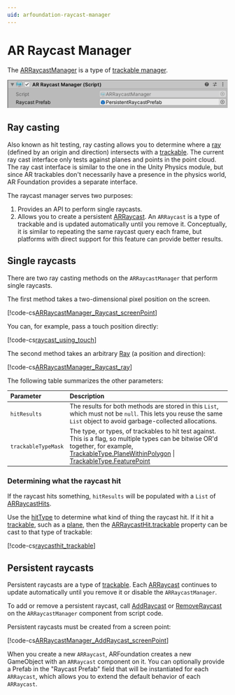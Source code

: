 ```yaml
---
uid: arfoundation-raycast-manager
---
```

# AR Raycast Manager

The [ARRaycastManager](xref:UnityEngine.XR.ARFoundation.ARRaycastManager) is a type of [trackable manager](trackable-managers.md).

![AR Raycast Manager](images/ar-raycast-manager.png "AR tracked image manager")

## Ray casting

Also known as hit testing, ray casting allows you to determine where a [ray](xref:UnityEngine.Ray) (defined by an origin and direction) intersects with a [trackable](xref:UnityEngine.XR.ARFoundation.ARTrackable). The current ray cast interface only tests against planes and points in the point cloud. The ray cast interface is similar to the one in the Unity Physics module, but since AR trackables don't necessarily have a presence in the physics world, AR Foundation provides a separate interface.

The raycast manager serves two purposes:
1. Provides an API to perform single raycasts.
1. Allows you to create a persistent [ARRaycast](xref:UnityEngine.XR.ARFoundation.ARRaycast). An `ARRaycast` is a type of trackable and is updated automatically until you remove it. Conceptually, it is similar to repeating the same raycast query each frame, but platforms with direct support for this feature can provide better results.

## Single raycasts

There are two ray casting methods on the `ARRaycastManager` that perform single raycasts.

The first method takes a two-dimensional pixel position on the screen.

[!code-cs[ARRaycastManager_Raycast_screenPoint](../Runtime/AR/ARRaycastManager.cs#ARRaycastManager_Raycast_screenPoint)]

You can, for example, pass a touch position directly:

[!code-cs[raycast_using_touch](../Tests/CodeSamples/RaycastSamples.cs#raycast_using_touch)]

The second method takes an arbitrary [Ray](xref:UnityEngine.Ray) (a position and direction):

[!code-cs[ARRaycastManager_Raycast_ray](../Runtime/AR/ARRaycastManager.cs#ARRaycastManager_Raycast_ray)]

The following table summarizes the other parameters:

| **Parameter**       | **Description** |
|:-                  |:-|
| `hitResults`        | The results for both methods are stored in this `List`, which must not be `null`. This lets you reuse the same `List` object to avoid garbage-collected allocations. |
| `trackableTypeMask` | The type, or types, of trackables to hit test against. This is a flag, so multiple types can be bitwise OR'd together, for example, [TrackableType.PlaneWithinPolygon](xref:UnityEngine.XR.ARSubsystems.TrackableType.PlaneWithinPolygon) &#124; [TrackableType.FeaturePoint](xref:UnityEngine.XR.ARSubsystems.TrackableType.FeaturePoint) |

### Determining what the raycast hit

If the raycast hits something, `hitResults` will be populated with a `List` of [ARRaycastHits](xref:UnityEngine.XR.ARFoundation.ARRaycastHit).

Use the [hitType](xref:UnityEngine.XR.ARFoundation.ARRaycastHit.hitType) to determine what kind of thing the raycast hit. If it hit a [trackable](xref:UnityEngine.XR.ARFoundation.ARTrackable), such as a [plane](xref:UnityEngine.XR.ARFoundation.ARPlane), then the [ARRaycastHit.trackable](xref:UnityEngine.XR.ARFoundation.ARRaycastHit.trackable) property can be cast to that type of trackable:

[!code-cs[raycasthit_trackable](../Tests/CodeSamples/RaycastSamples.cs#raycasthit_trackable)]

## Persistent raycasts

Persistent raycasts are a type of [trackable](xref:UnityEngine.XR.ARFoundation.ARTrackable). Each [ARRaycast](xref:UnityEngine.XR.ARFoundation.ARRaycast) continues to update automatically until you remove it or disable the `ARRaycastManager`.

To add or remove a persistent raycast, call [AddRaycast](xref:UnityEngine.XR.ARFoundation.ARRaycastManager.AddRaycast(UnityEngine.Vector2,System.Single)) or [RemoveRaycast](xref:UnityEngine.XR.ARFoundation.ARRaycastManager.RemoveRaycast(UnityEngine.XR.ARFoundation.ARRaycast)) on the `ARRaycastManager` component from script code.

Persistent raycasts must be created from a screen point:

[!code-cs[ARRaycastManager_AddRaycast_screenPoint](../Runtime/AR/ARRaycastManager.cs#ARRaycastManager_AddRaycast_screenPoint)]

When you create a new `ARRaycast`, ARFoundation creates a new GameObject with an `ARRaycast` component on it. You can optionally provide a Prefab in the "Raycast Prefab" field that will be instantiated for each `ARRaycast`, which allows you to extend the default behavior of each `ARRaycast`.
